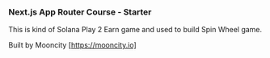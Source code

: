 ### Next.js App Router Course - Starter

This is kind of Solana Play 2 Earn game and used to build Spin Wheel game.

Built by Mooncity [https://mooncity.io]

